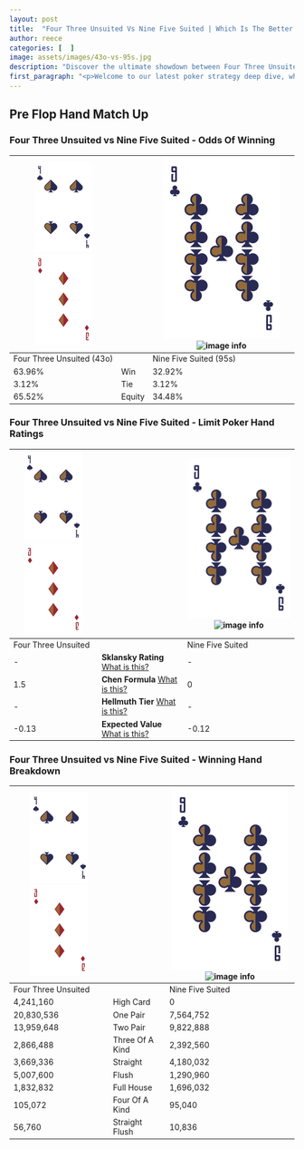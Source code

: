 ```yaml
---
layout: post
title:  "Four Three Unsuited Vs Nine Five Suited | Which Is The Better Hand In Poker? A Complete Guide"
author: reece
categories: [  ]
image: assets/images/43o-vs-95s.jpg
description: "Discover the ultimate showdown between Four Three Unsuited and Nine Five Suited in poker! Uncover the odds, strategies, and scenarios where one hand triumphs over the other. Get ready to up your poker game with this thrilling analysis."
first_paragraph: "<p>Welcome to our latest poker strategy deep dive, where we're pitting two distinct hands against each other in a high-stakes showdown: Four Three Unsuited vs Nine Five Suited.</p><p>In the dynamic world of poker, every decision counts, and knowing which hand holds the upper hand is key to your success at the table.</p><p>In this article, we'll dissect these two hands, explore the scenarios where one dominates the other, and equip you with the knowledge to make strategic choices that can tip the odds in your favor.</p><p>Get ready to unravel the intriguing dynamics of these poker hands and elevate your game to new heights.</p>"
---
```




[comment]: # (sp0)

## Pre Flop Hand Match Up

<div class="table hand-ratings" markdown="1"> 



### Four Three Unsuited vs Nine Five Suited - Odds Of Winning


    
| ![image info](assets/images/hand1/4.png) ![image info](assets/images/hand1/3o.png) |  | ![image info](assets/images/hand2/9.png) ![image info](assets/images/hand2/5s.png) |
| -------- | -------- | -------- |
| Four Three Unsuited (43o) |  | Nine Five Suited (95s) |
| 63.96% | Win | 32.92% |
| 3.12% | Tie | 3.12% |
| 65.52% | Equity | 34.48% |




[comment]: # (sp1)



### Four Three Unsuited vs Nine Five Suited - Limit Poker Hand Ratings


    
| ![image info](assets/images/hand1/4.png) ![image info](assets/images/hand1/3o.png) |  | ![image info](assets/images/hand2/9.png) ![image info](assets/images/hand2/5s.png) |
| -------- | -------- | -------- |
| Four Three Unsuited |  | Nine Five Suited |
| - | **Sklansky Rating** [What is this?](/sklansky-rating-explained) | - |
| 1.5 | **Chen Formula** [What is this?](/chen-formula-explained) | 0 |
| - | **Hellmuth Tier** [What is this?](/Hellmuth-tier-explained) | - |
| -0.13 | **Expected Value** [What is this?](/expected-value-explained) | -0.12 |




[comment]: # (sp2)



### Four Three Unsuited vs Nine Five Suited - Winning Hand Breakdown


    
| ![image info](assets/images/hand1/4.png) ![image info](assets/images/hand1/3o.png) |  | ![image info](assets/images/hand2/9.png) ![image info](assets/images/hand2/5s.png) |
| -------- | -------- | -------- |
| Four Three Unsuited |  | Nine Five Suited |
| 4,241,160 | High Card | 0 |
| 20,830,536 | One Pair | 7,564,752 |
| 13,959,648 | Two Pair | 9,822,888 |
| 2,866,488 | Three Of A Kind | 2,392,560 |
| 3,669,336 | Straight | 4,180,032 |
| 5,007,600 | Flush | 1,290,960 |
| 1,832,832 | Full House | 1,696,032 |
| 105,072 | Four Of A Kind | 95,040 |
| 56,760 | Straight Flush | 10,836 |




[comment]: # (sp3)



</div>

[comment]: # (sp4)



[comment]: # (sp5)

